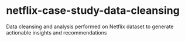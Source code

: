 # netflix-case-study-data-cleansing
Data cleansing and analysis performed on Netflix dataset to generate actionable insights and recommendations
